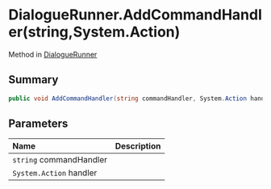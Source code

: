 # DialogueRunner.AddCommandHandler(string,System.Action)

Method in [DialogueRunner](/api/csharp/yarn.unity.dialoguerunner.md)

## Summary



```csharp
public void AddCommandHandler(string commandHandler, System.Action handler)
```

## Parameters

|Name|Description|
|:---|:---|
|`string` commandHandler||
|`System.Action` handler||

